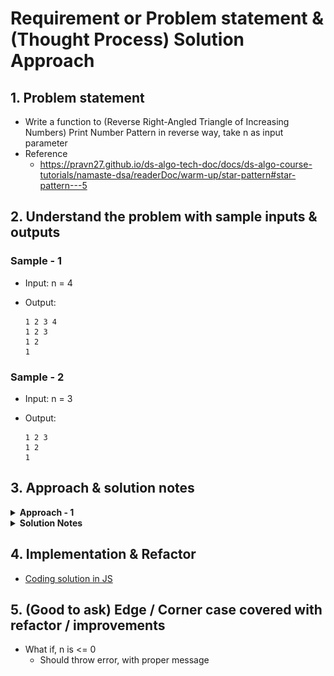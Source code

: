 # Requirement or Problem statement & (Thought Process) Solution Approach

## 1. Problem statement

- Write a function to (Reverse Right-Angled Triangle of Increasing Numbers) Print Number Pattern in reverse way, take n as input parameter
- Reference
  - https://pravn27.github.io/ds-algo-tech-doc/docs/ds-algo-course-tutorials/namaste-dsa/readerDoc/warm-up/star-pattern#star-pattern---5

## 2. Understand the problem with sample inputs & outputs

### Sample - 1

- Input: n = 4
- Output:

      1 2 3 4
      1 2 3
      1 2
      1

### Sample - 2

- Input: n = 3
- Output:

      1 2 3
      1 2
      1

## 3. Approach & solution notes

<details>
  <summary><b>Approach - 1</b></summary>

- Thought Process / Approach - two pass / loops (i, j) solution

  - Think as 2D matrix with
    - i (how many rows required)
    - j (how many columns required)
  - 2 loops required - rows as i, columns as j
  - Outer loop, row as i, you can loop from 4, 3, 2, 1 if n = 4
  - define append variable to hold number like 1 2 ...etc
    - appendNum = "";
  - Inner loop, column as j, will run 4, 3, 2, 1 times if n = 4
    - appendNum = appendNum + j;
  - Print appendNum

- Make sure dry run with sample examples with notebooks

- Complexity

  - Time Complexity: O(n<sup>2</sup>), since its nested loops with 2 loops i, j
  - Space Complexity: O(1)

</details>

<details>
  <summary><b>Solution Notes</b></summary>

- ![alt text](./img/solution.png)

</details>

## 4. Implementation & Refactor

- [Coding solution in JS](./index.js)

## 5. (Good to ask) Edge / Corner case covered with refactor / improvements

- What if, n is <= 0
  - Should throw error, with proper message

